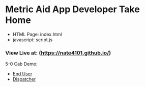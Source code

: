 # Metric Aid App Developer Take Home
 - HTML Page: index.html
 - javascript: script.js
### View Live at: (https://nate4101.github.io/)
5-0 Cab Demo: 
 - [End User](http://fivezerocabbookingapp-env.eba-txkffpzh.ca-central-1.elasticbeanstalk.com)
 - [Dispatcher](http://fivezerocabbookingapp-env.eba-txkffpzh.ca-central-1.elasticbeanstalk.com/dispatcher.jsp)

